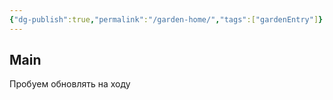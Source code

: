 ```yaml
---
{"dg-publish":true,"permalink":"/garden-home/","tags":["gardenEntry"]}
---
```


## Main
Пробуем обновлять на ходу